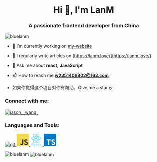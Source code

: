 <h1 align="center">Hi 👋, I'm LanM</h1>
<h3 align="center">A passionate frontend developer from China</h3>

<p align="left"> <img src="https://komarev.com/ghpvc/?username=bluelanm&label=Profile%20views&color=0e75b6&style=flat" alt="bluelanm" /> </p>

- 🔭 I’m currently working on [my-website](https://github.com/BlueLanM/my-website)

- 📝 I regularly write articles on [https://lanm.love/](https://lanm.love/)

- 💬 Ask me about **react**, **JavaScript**

- 📫 How to reach me **w2351406802@163.com**

- 如果你觉得这个项目对你有帮助，Give me a star ღ 

<h3 align="left">Connect with me:</h3>
<p align="left">
<a href="https://twitter.com/jason__wang_" target="blank"><img align="center" src="https://raw.githubusercontent.com/rahuldkjain/github-profile-readme-generator/master/src/images/icons/Social/twitter.svg" alt="jason__wang_" height="30" width="40" /></a>

</p>

<h3 align="left">Languages and Tools:</h3>
<p align="left"> <a href="https://git-scm.com/" target="_blank" rel="noreferrer"> <img src="https://www.vectorlogo.zone/logos/git-scm/git-scm-icon.svg" alt="git" width="40" height="40"/> </a> <a href="https://developer.mozilla.org/en-US/docs/Web/JavaScript" target="_blank" rel="noreferrer"> <img src="https://raw.githubusercontent.com/devicons/devicon/master/icons/javascript/javascript-original.svg" alt="javascript" width="40" height="40"/> </a> <a href="https://reactjs.org/" target="_blank" rel="noreferrer"> <img src="https://raw.githubusercontent.com/devicons/devicon/master/icons/react/react-original-wordmark.svg" alt="react" width="40" height="40"/> </a> <a href="https://www.typescriptlang.org/" target="_blank" rel="noreferrer"> <img src="https://raw.githubusercontent.com/devicons/devicon/master/icons/typescript/typescript-original.svg" alt="typescript" width="40" height="40"/> </a> </p>

<p><img align="left" src="https://github-readme-stats.vercel.app/api/top-langs?username=bluelanm&show_icons=true&locale=en&layout=compact" alt="bluelanm" /></p>

<p>&nbsp;<img align="center" src="https://github-readme-stats.vercel.app/api?username=bluelanm&show_icons=true&theme=dracula&locale=en" alt="bluelanm" /></p>
